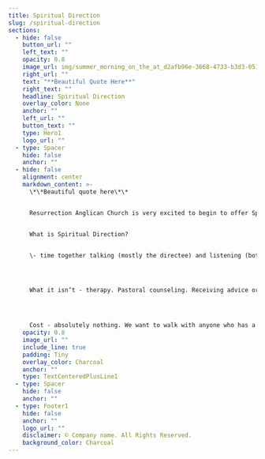 ```yaml
---
title: Spiritual Direction
slug: /spiritual-direction
sections:
  - hide: false
    button_url: ""
    left_text: ""
    opacity: 0.8
    image_url: img/summer_morning_on_the_at_d2afb96e-3668-4733-b3d3-0517a42b8173.jpg
    right_url: ""
    text: "**Beautiful Quote Here**"
    right_text: ""
    headline: Spiritual Direction
    overlay_color: None
    anchor: ""
    left_url: ""
    button_text: ""
    type: Hero1
    logo_url: ""
  - type: Spacer
    hide: false
    anchor: ""
  - hide: false
    alignment: center
    markdown_content: >-
      \*\*Beautiful quote here\*\*


      Resurrection Anglican Church is very excited to begin to offer Spiritual Direction as one of the ministries of the church.


      What is Spiritual Direction? 


      \- time together talking (mostly the directee) and listening (both persons). Silence. Prayer. Questions. Answers. Tears. Laughing. 




      What it isn’t - therapy. Pastoral counseling. Receiving advice or commands. 




      Cost - absolutely nothing. We want to walk with anyone who has a desire to grow in their relationship with God or to learn to quiet themselves to hear the Spirit. But if you would like to donate to ensure that we can continue to do this much needed ministry.
    opacity: 0.8
    image_url: ""
    include_line: true
    padding: Tiny
    overlay_color: Charcoal
    anchor: ""
    type: TextCenteredPlusLine1
  - type: Spacer
    hide: false
    anchor: ""
  - type: Footer1
    hide: false
    anchor: ""
    logo_url: ""
    disclaimer: © Company name. All Rights Reserved.
    background_color: Charcoal
---
```

